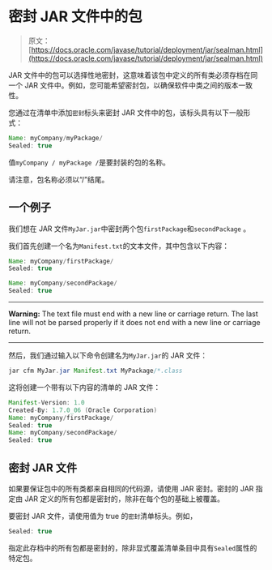 # 密封 JAR 文件中的包

> 原文： [https://docs.oracle.com/javase/tutorial/deployment/jar/sealman.html](https://docs.oracle.com/javase/tutorial/deployment/jar/sealman.html)

JAR 文件中的包可以选择性地密封，这意味着该包中定义的所有类必须存档在同一个 JAR 文件中。例如，您可能希望密封包，以确保软件中类之间的版本一致性。

您通过在清单中添加`密封`标头来密封 JAR 文件中的包，该标头具有以下一般形式：

```java
Name: myCompany/myPackage/
Sealed: true

```

值`myCompany / myPackage /`是要封装的包的名称。

请注意，包名称必须以“/”结尾。

## 一个例子

我们想在 JAR 文件`MyJar.jar`中密封两个包`firstPackage`和`secondPackage` 。

我们首先创建一个名为`Manifest.txt`的文本文件，其中包含以下内容：

```java
Name: myCompany/firstPackage/
Sealed: true

Name: myCompany/secondPackage/
Sealed: true

```

* * *

**Warning:** The text file must end with a new line or carriage return. The last line will not be parsed properly if it does not end with a new line or carriage return.

* * *

然后，我们通过输入以下命令创建名为`MyJar.jar`的 JAR 文件：

```java
jar cfm MyJar.jar Manifest.txt MyPackage/*.class

```

这将创建一个带有以下内容的清单的 JAR 文件：

```java
Manifest-Version: 1.0
Created-By: 1.7.0_06 (Oracle Corporation)
Name: myCompany/firstPackage/
Sealed: true
Name: myCompany/secondPackage/
Sealed: true

```

## 密封 JAR 文件

如果要保证包中的所有类都来自相同的代码源，请使用 JAR 密封。密封的 JAR 指定由 JAR 定义的所有包都是密封的，除非在每个包的基础上被覆盖。

要密封 JAR 文件，请使用值为 true 的`密封`清单标头。例如，

```java
Sealed: true

```

指定此存档中的所有包都是密封的，除非显式覆盖清单条目中具有`Sealed`属性的特定包。